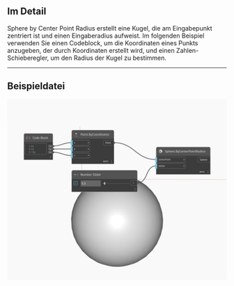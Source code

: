 ## Im Detail
Sphere by Center Point Radius erstellt eine Kugel, die am Eingabepunkt zentriert ist und einen Eingaberadius aufweist. Im folgenden Beispiel verwenden Sie einen Codeblock, um die Koordinaten eines Punkts anzugeben, der durch Koordinaten erstellt wird, und einen Zahlen-Schieberegler, um den Radius der Kugel zu bestimmen.
___
## Beispieldatei

![ByCenterPointRadius](./Autodesk.DesignScript.Geometry.Sphere.ByCenterPointRadius_img.jpg)

